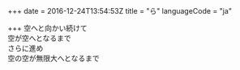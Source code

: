 +++
date = 2016-12-24T13:54:53Z
title = "ら"
languageCode = "ja"

+++
空へと向かい続けて  
空が空へとなるまで  
さらに進め  
空の空が無限大へとなるまで